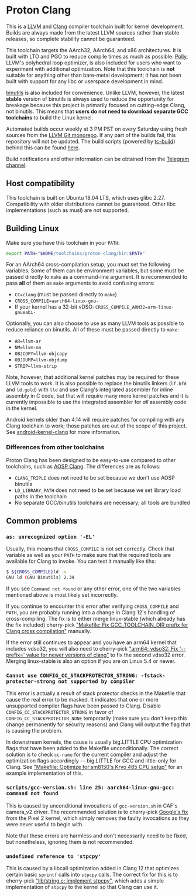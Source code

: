 # Proton Clang

This is a [LLVM](https://llvm.org/) and [Clang](https://clang.llvm.org/) compiler toolchain built for kernel development. Builds are always made from the latest LLVM sources rather than stable releases, so complete stability cannot be guaranteed.

This toolchain targets the AArch32, AArch64, and x86 architectures. It is built with LTO and PGO to reduce compile times as much as possible. [Polly](https://polly.llvm.org/), LLVM's polyhedral loop optimizer, is also included for users who want to experiment with additional optimization. Note that this toolchain is **not** suitable for anything other than bare-metal development; it has not been built with support for any libc or userspace development in mind.

[binutils](https://www.gnu.org/software/binutils/) is also included for convenience. Unlike LLVM, however, the latest **stable** version of binutils is always used to reduce the opportunity for breakage because this project is primarily focused on cutting-edge Clang, not binutils. This means that **users do not need to download separate GCC toolchains** to build the Linux kernel.

Automated builds occur weekly at 3 PM PST on every Saturday using fresh sources from the [LLVM Git monorepo](https://github.com/llvm/llvm-project). If any part of the builds fail, this repository will not be updated. The build scripts (powered by [tc-build](https://github.com/ClangBuiltLinux/tc-build)) behind this can be found [here](https://github.com/kdrag0n/proton-clang-build).

Build notifications and other information can be obtained from the [Telegram channel](https://t.me/proton_clang).

## Host compatibility

This toolchain is built on Ubuntu 18.04 LTS, which uses glibc 2.27. Compatibility with older distributions cannot be guaranteed. Other libc implementations (such as musl) are not supported.

## Building Linux

Make sure you have this toolchain in your `PATH`:

```bash
export PATH="$HOME/toolchains/proton-clang/bin:$PATH"
```

For an AArch64 cross-compilation setup, you must set the following variables. Some of them can be environment variables, but some must be passed directly to `make` as a command-line argument. It is recommended to pass **all** of them as `make` arguments to avoid confusing errors:

- `CC=clang` (must be passed directly to `make`)
- `CROSS_COMPILE=aarch64-linux-gnu-`
- If your kernel has a 32-bit vDSO: `CROSS_COMPILE_ARM32=arm-linux-gnueabi-`

Optionally, you can also choose to use as many LLVM tools as possible to reduce reliance on binutils. All of these must be passed directly to `make`:

- `AR=llvm-ar`
- `NM=llvm-nm`
- `OBJCOPY=llvm-objcopy`
- `OBJDUMP=llvm-objdump`
- `STRIP=llvm-strip`

Note, however, that additional kernel patches may be required for these LLVM tools to work. It is also possible to replace the binutils linkers (`lf.bfd` and `ld.gold`) with `lld` and use Clang's integrated assembler for inline assembly in C code, but that will require many more kernel patches and it is currently impossible to use the integrated assembler for *all* assembly code in the kernel.

Android kernels older than 4.14 will require patches for compiling with any Clang toolchain to work; those patches are out of the scope of this project. See [android-kernel-clang](https://github.com/nathanchance/android-kernel-clang) for more information.

### Differences from other toolchains

Proton Clang has been designed to be easy-to-use compared to other toolchains, such as [AOSP Clang](https://android.googlesource.com/platform/prebuilts/clang/host/linux-x86/). The differences are as follows:

- `CLANG_TRIPLE` does not need to be set because we don't use AOSP binutils
- `LD_LIBRARY_PATH` does not need to be set because we set library load paths in the toolchain
- No separate GCC/binutils toolchains are necessary; all tools are bundled

## Common problems

### `as: unrecognized option '-EL'`

Usually, this means that `CROSS_COMPILE` is not set correctly. Check that variable as well as your `PATH` to make sure that the required tools are available for Clang to invoke. You can test it manually like tihs:

```bash
$ ${CROSS_COMPILE}ld -v
GNU ld (GNU Binutils) 2.34
```

If you see `Command not found` or any other error, one of the two variables mentioned above is most likely set incorrectly.

If you continue to encounter this error after verifying `CROSS_COMPILE` and `PATH`, you are probably running into a change in Clang 12's handling of cross-compiling. The fix is to either merge linux-stable (which already has the fix included) cherry-pick ["Makefile: Fix GCC_TOOLCHAIN_DIR prefix for Clang cross compilation"](https://github.com/kdrag0n/proton_zf6/commit/6e87fec9a3df5) manually.

If the error still continues to appear and you have an arm64 kernel that includes vdso32, you will also need to cherry-pick ["arm64: vdso32: Fix '--prefix=' value for newer versions of clang"](https://github.com/kdrag0n/proton_zf6/commit/68acd6966ac98) to fix the second vdso32 error. Merging linux-stable is also an option if you are on Linux 5.4 or newer.

### `Cannot use CONFIG_CC_STACKPROTECTOR_STRONG: -fstack-protector-strong not supported by compiler`

This error is actually a result of stack protector checks in the Makefile that cause the real error to be masked. It indicates that one or more unsupported compiler flags have been passed to Clang. Disable `CONFIG_CC_STACKPROTECTOR_STRONG` in favor of `CONFIG_CC_STACKPROTECTOR_NONE` temporarily (make sure you don't keep this change permanently for security reasons) and Clang will output the flag that is causing the problem.

In downstream kernels, the cause is usually big.LITTLE CPU optimization flags that have been added to the Makefile unconditionally. The correct solution is to check `cc-name` for the current compiler and adjust the optimization flags accordingly — big.LITTLE for GCC and little-only for Clang. See ["Makefile: Optimize for sm8150's Kryo 485 CPU setup"](https://github.com/kdrag0n/proton_zf6/commit/f45e4ffbecd1c059aa49d8a119b50ee84d7f9d0f) for an example implementation of this.

### `scripts/gcc-version.sh: line 25: aarch64-linux-gnu-gcc: command not found`

This is caused by unconditional invocations of `gcc-version.sh` in CAF's camera_v2 driver. The recommended solution is to cherry-pick [Google's fix](https://android.googlesource.com/kernel/msm/+/9b3a54e388fae0fcc5ea64a4c612936baae44fce) from the Pixel 2 kernel, which simply removes the faulty invocations as they were never useful to begin with.

Note that these errors are harmless and don't necessarily need to be fixed, but nonetheless, ignoring them is not recommended.

### `undefined reference to 'stpcpy'`

This is caused by a libcall optimization added in Clang 12 that optimizes certain basic `sprintf` calls into `stpcpy` calls. The correct fix for this is to cherry-pick ["lib/string.c: implement stpcpy"](https://github.com/kdrag0n/proton_zf6/commit/cec73f0775526), which adds a simple implementation of `stpcpy` to the kernel so that Clang can use it.
